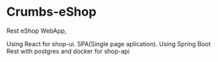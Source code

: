 # Crumbs-eShop

Rest eShop WebApp,

Using React for shop-ui. SPA(Single page aplication).
Using Spring Boot Rest with postgres and docker for shop-api 
